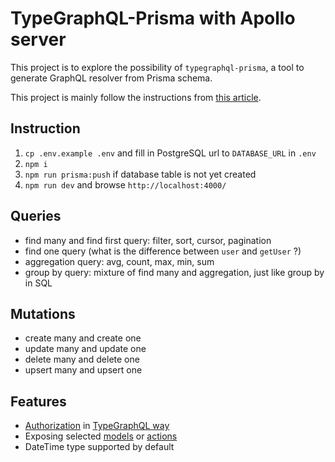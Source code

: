 # TypeGraphQL-Prisma with Apollo server

This project is to explore the possibility of `typegraphql-prisma`, a tool to generate GraphQL resolver from Prisma schema.

This project is mainly follow the instructions from [this article](https://dev.to/prisma/prototyping-a-crud-api-with-typegraphql-and-prisma-for-your-database-424c).

## Instruction

1. `cp .env.example .env` and fill in PostgreSQL url to `DATABASE_URL` in `.env`
2. `npm i`
3. `npm run prisma:push` if database table is not yet created
4. `npm run dev` and browse `http://localhost:4000/`

## Queries

- find many and find first query: filter, sort, cursor, pagination
- find one query (what is the difference between `user` and `getUser` ?)
- aggregation query: avg, count, max, min, sum
- group by query: mixture of find many and aggregation, just like group by in SQL

## Mutations

- create many and create one
- update many and update one
- delete many and delete one
- upsert many and upsert one

## Features

- [Authorization](https://prisma.typegraphql.com/docs/advanced/additional-decorators) in [TypeGraphQL way](https://typegraphql.com/docs/0.16.0/authorization.html)
- Exposing selected [models](https://prisma.typegraphql.com/docs/advanced/exposing-models) or [actions](https://prisma.typegraphql.com/docs/advanced/exposing-actions)
- DateTime type supported by default